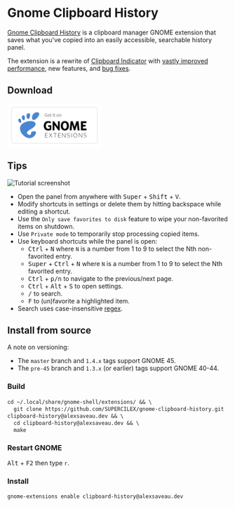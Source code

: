 # Gnome Clipboard History

[Gnome Clipboard History](https://extensions.gnome.org/extension/4839/clipboard-history/) is a
clipboard manager GNOME extension that saves what you've copied into an easily accessible,
searchable history panel.

The extension is a rewrite of
[Clipboard Indicator](https://github.com/Tudmotu/gnome-shell-extension-clipboard-indicator) with
[vastly improved performance](https://alexsaveau.dev/blog/projects/performance/gnome/gch/gnome-clipboard-history),
new features, and
[bug fixes](https://github.com/Tudmotu/gnome-shell-extension-clipboard-indicator/pull/338).

## Download

[<img src="https://raw.githubusercontent.com/andyholmes/gnome-shell-extensions-badge/eb9af9a1c6f04eb060cb01de6aeb5c84232cd8c0/get-it-on-ego.svg?sanitize=true" alt="Get it on GNOME Extensions" height="100" align="middle">](https://extensions.gnome.org/extension/4839/clipboard-history/)

## Tips

![Tutorial screenshot](tutorial-screenshot.png)

- Open the panel from anywhere with <kbd>Super</kbd> + <kbd>Shift</kbd> + <kbd>V</kbd>.
- Modify shortcuts in settings or delete them by hitting backspace while editing a shortcut.
- Use the `Only save favorites to disk` feature to wipe your non-favorited items on shutdown.
- Use `Private mode` to temporarily stop processing copied items.
- Use keyboard shortcuts while the panel is open:
  - <kbd>Ctrl</kbd> + <kbd>N</kbd> where `N` is a number from 1 to 9 to select the Nth
    non-favorited entry.
  - <kbd>Super</kbd> + <kbd>Ctrl</kbd> + <kbd>N</kbd> where `N` is a number from 1 to 9 to select
    the Nth favorited entry.
  - <kbd>Ctrl</kbd> + <kbd>p/n</kbd> to navigate to the previous/next page.
  - <kbd>Ctrl</kbd> + <kbd>Alt</kbd> + <kbd>S</kbd> to open settings.
  - <kbd>/</kbd> to search.
  - <kbd>F</kbd> to (un)favorite a highlighted item.
- Search uses case-insensitive [regex](https://regex101.com/?flavor=javascript).

## Install from source

A note on versioning:

- The `master` branch and `1.4.x` tags support GNOME 45.
- The `pre-45` branch and `1.3.x` (or earlier) tags support GNOME 40-44.

### Build

```shell
cd ~/.local/share/gnome-shell/extensions/ && \
  git clone https://github.com/SUPERCILEX/gnome-clipboard-history.git clipboard-history@alexsaveau.dev && \
  cd clipboard-history@alexsaveau.dev && \
  make
```

### Restart GNOME

<kbd>Alt</kbd> + <kbd>F2</kbd> then type `r`.

### Install

```shell
gnome-extensions enable clipboard-history@alexsaveau.dev
```
